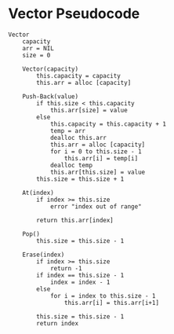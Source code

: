 # Vector Pseudocode

    Vector
        capacity
        arr = NIL
        size = 0
        
        Vector(capacity)
            this.capacity = capacity
            this.arr = alloc [capacity]

        Push-Back(value)
            if this.size < this.capacity
                this.arr[size] = value
            else
                this.capacity = this.capacity + 1
                temp = arr
                dealloc this.arr
                this.arr = alloc [capacity]
                for i = 0 to this.size - 1
                    this.arr[i] = temp[i]
                dealloc temp
                this.arr[this.size] = value
            this.size = this.size + 1

        At(index)
            if index >= this.size
                error "index out of range"

            return this.arr[index]

        Pop()
            this.size = this.size - 1

        Erase(index)
            if index >= this.size
                return -1
            if index == this.size - 1
                index = index - 1
            else
                for i = index to this.size - 1
                    this.arr[i] = this.arr[i+1]

            this.size = this.size - 1
            return index
